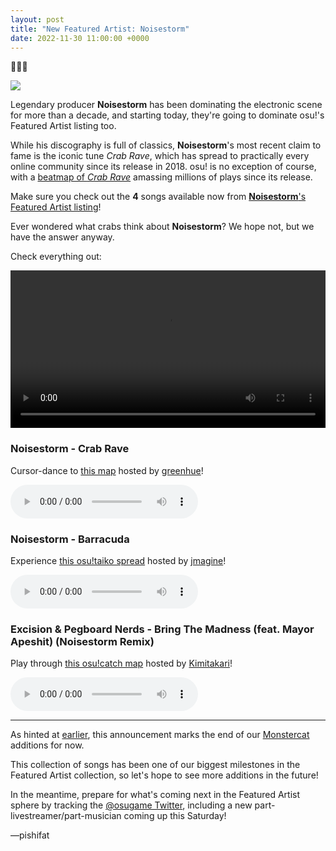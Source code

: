 ```yaml
---
layout: post
title: "New Featured Artist: Noisestorm"
date: 2022-11-30 11:00:00 +0000
---
```


🦀🦀🦀

![](https://assets.ppy.sh/artists/324/header.jpg)

Legendary producer **Noisestorm** has been dominating the electronic scene for more than a decade, and starting today, they're going to dominate osu!'s Featured Artist listing too.

While his discography is full of classics, **Noisestorm**'s most recent claim to fame is the iconic tune *Crab Rave*, which has spread to practically every online community since its release in 2018. osu! is no exception of course, with a [beatmap of *Crab Rave*](https://osu.ppy.sh/beatmapsets/891596) amassing millions of plays since its release.
 
Make sure you check out the **4** songs available now from [**Noisestorm**'s Featured Artist listing](https://osu.ppy.sh/beatmaps/artists/324)!

Ever wondered what crabs think about **Noisestorm**? We hope not, but we have the answer anyway.

Check everything out:

<div align="center">
    <video width="100%" controls>
        <source src="https://assets.ppy.sh/artists/324/release_showcase.mp4" type="video/mp4" preload="none">
    </video>
</div>

### Noisestorm - Crab Rave

Cursor-dance to [this map](https://osu.ppy.sh/beatmapsets/891596) hosted by [greenhue](https://osu.ppy.sh/users/4967662)!

<audio controls>
    <source src="https://assets.ppy.sh/artists/324/Songs/Noisestorm%20-%20Crab%20Rave.mp3" type="audio/mpeg">
</audio>

### Noisestorm - Barracuda

Experience [this osu!taiko spread](https://osu.ppy.sh/beatmapsets/1392694) hosted by [jmagine](https://osu.ppy.sh/users/16767417)!

<audio controls>
    <source src="https://assets.ppy.sh/artists/324/Songs/Noisestorm%20-%20Barracuda.mp3" type="audio/mpeg">
</audio>

### Excision & Pegboard Nerds - Bring The Madness (feat. Mayor Apeshit) (Noisestorm Remix)

Play through [this osu!catch map](https://osu.ppy.sh/beatmapsets/729137) hosted by [Kimitakari](https://osu.ppy.sh/users/4741164)!

<audio controls>
    <source src="https://assets.ppy.sh/artists/324/Songs/Excision%20%26%20Pegboard%20Nerds%20-%20Bring%20The%20Madness%20(feat.%20Mayor%20Apeshit)%20(Noisestorm%20Remix).mp3" type="audio/mpeg">
</audio>

---

As hinted at [earlier](https://osu.ppy.sh/home/news/2022-11-09-featured-artist-track-updates-monstercat), this announcement marks the end of our [Monstercat](https://osu.ppy.sh/beatmaps/artists/255) additions for now.

This collection of songs has been one of our biggest milestones in the Featured Artist collection, so let's hope to see more additions in the future!

In the meantime, prepare for what's coming next in the Featured Artist sphere by tracking the [@osugame Twitter](https://twitter.com/osugame), including a new part-livestreamer/part-musician coming up this Saturday!

—pishifat
